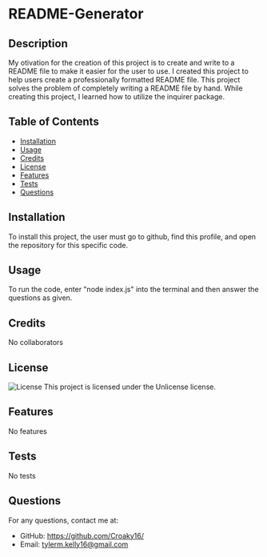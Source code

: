 # README-Generator

  ## Description

  My otivation for the creation of this project is to create and write to a README file to make it easier for the user to use.
  I created this project to help users create a professionally formatted README file.
  This project solves the problem of completely writing a README file by hand.
  While creating this project, I learned how to utilize the inquirer package.

  ## Table of Contents
  * [Installation](#installation)
  * [Usage](#usage)
  * [Credits](#credits)
  * [License](#license)
  * [Features](#features)
  * [Tests](#tests)
  * [Questions](#questions)

  ## Installation

  To install this project, the user must go to github, find this profile, and open the repository for this specific code.

  ## Usage

  To run the code, enter "node index.js" into the terminal and then answer the questions as given.

  ## Credits

  No collaborators
  
  ## License

  ![License](https://img.shields.io/badge/License-Unlicense-blue.svg)
  This project is licensed under the Unlicense license.

  ## Features

  No features

  ## Tests

  No tests

  ## Questions

  For any questions, contact me at:
  * GitHub: https://github.com/Croaky16/
  * Email: tylerm.kelly16@gmail.com
